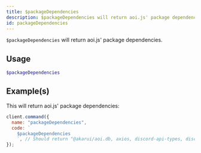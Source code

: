 ```yaml
---
title: $packageDependencies
description: $packageDependencies will return aoi.js' package dependencies.
id: packageDependencies
---
```


`$packageDependencies` will return aoi.js' package dependencies.

## Usage

```php
$packageDependencies
```

## Example(s)

This will return aoi.js' package dependencies:

```javascript
client.command({
  name: "packageDependencies",
  code: `
    $packageDependencies
    `, // Should return "@akarui/aoi.db, axios, discord-api-types, discord.js, undici"
});
```
